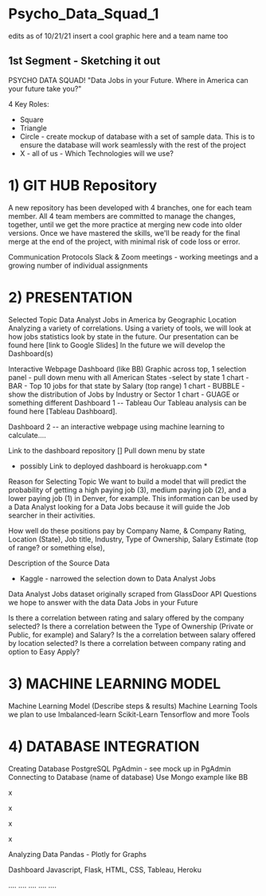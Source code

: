 # Psycho_Data_Squad_1
edits as of 10/21/21 insert a cool graphic here and a team name too

##   1st Segment - Sketching it out
PSYCHO DATA SQUAD!
"Data Jobs in your Future. Where in America can your future take you?"

4 Key Roles:
* Square
* Triangle
* Circle - create mockup of database with a set of sample data.
This is to ensure the database will work seamlessly with the rest of the project
* X - all of us - Which Technologies will we use?
# 1) GIT HUB Repository
A new repository has been developed with 4 branches, one for each team member. All 4 team members are committed to manage the changes, together, until we get the more practice at merging new code into older versions.
Once we have mastered the skills, we'll be ready for the final merge at the end of the project, with minimal risk of code loss or error.

Communication Protocols
Slack & Zoom meetings - working meetings and a growing number of individual assignments

# 2) PRESENTATION
Selected Topic
Data Analyst Jobs in America by Geographic Location Analyzing a variety of correlations.
Using a variety of tools, we will look at how jobs statistics look by state in the future. Our presentation can be found here [link to Google Slides] In the future we will develop the Dashboard(s)

Interactive Webpage Dashboard (like BB) 
Graphic across top,
1 selection panel - pull down menu with all American States -select by state
1 chart - BAR - Top 10 jobs for that state by Salary (top range)
1 chart - BUBBLE - show the distribution of Jobs by Industry or Sector
1 chart - GUAGE or something different
Dashboard 1 -- Tableau Our Tableau analysis can be found here [Tableau Dashboard].

Dashboard 2 -- an interactive webpage using machine learning to calculate....

Link to the dashboard repository []
Pull down menu by state
 * possibly Link to deployed dashboard is herokuapp.com *

Reason for Selecting Topic
We want to build a model that will predict the probability of getting a high paying job (3), medium paying job (2), and a lower paying job (1) in Denver, for example.
This information can be used by a Data Analyst looking for a Data Jobs because it will guide the Job searcher in their activities.

How well do these positions pay by Company Name, & Company Rating, Location (State), Job title, Industry, Type of Ownership, Salary Estimate (top of range? or something else),

Description of the Source Data
 - Kaggle - narrowed the selection down to Data Analyst Jobs

Data Analyst Jobs dataset originally scraped from GlassDoor API
Questions we hope to answer with the data
Data Jobs in your Future

Is there a correlation between rating and salary offered by the company selected?
Is there a correlation between the Type of Ownership (Private or Public, for example) and Salary?
Is the a correlation between salary offered by location selected?
Is there a correlation between company rating and option to Easy Apply?
# 3) MACHINE LEARNING MODEL
Machine Learning Model (Describe steps & results)
Machine Learning Tools we plan to use
Imbalanced-learn
Scikit-Learn
Tensorflow and more
Tools

# 4) DATABASE INTEGRATION
Creating Database
PostgreSQL PgAdmin - see mock up in PgAdmin
Connecting to Database
(name of database) Use Mongo example like BB

x

x

x

x

Analyzing Data
Pandas - Plotly for Graphs

Dashboard
Javascript, Flask, HTML, CSS, Tableau, Heroku





....
....
....
....
....

